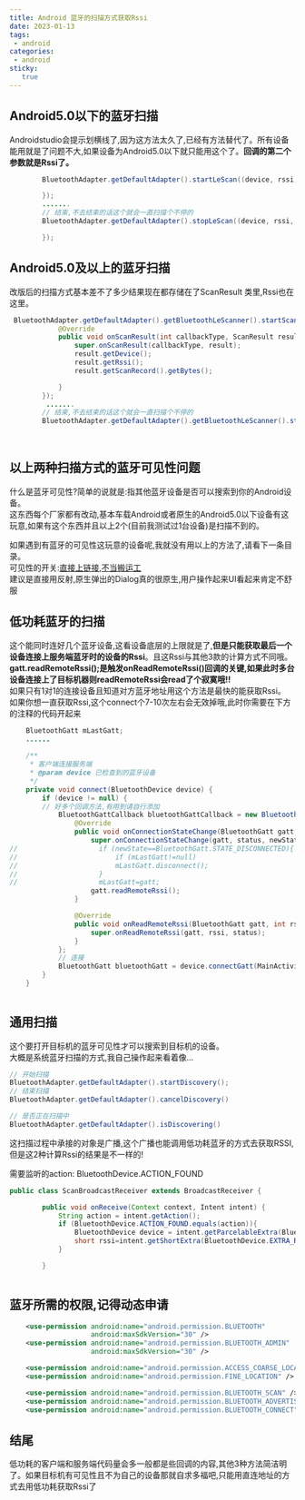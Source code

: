 ```yaml
---
title: Android 蓝牙的扫描方式获取Rssi
date: 2023-01-13
tags:
 - android
categories: 
 - android
sticky: 
   true
---
```




## Android5.0以下的蓝牙扫描

Androidstudio会提示划横线了,因为这方法太久了,已经有方法替代了。所有设备能用就是了问题不大,如果设备为Android5.0以下就只能用这个了。**回调的第二个参数就是Rssi了。**

```java
		BluetoothAdapter.getDefaultAdapter().startLeScan((device, rssi, scanRecord) -> {

        });
        .......
        // 结束,不去结束的话这个就会一直扫描个不停的
        BluetoothAdapter.getDefaultAdapter().stopLeScan((device, rssi, scanRecord) -> {

        });

```

## Android5.0及以上的蓝牙扫描

改版后的扫描方式基本差不了多少结果现在都存储在了ScanResult 类里,Rssi也在这里。

```java
 BluetoothAdapter.getDefaultAdapter().getBluetoothLeScanner().startScan(new ScanCallback() {
            @Override
            public void onScanResult(int callbackType, ScanResult result) {
                super.onScanResult(callbackType, result);
                result.getDevice();
                result.getRssi();
                result.getScanRecord().getBytes();

            }
        });
		 .......
        // 结束,不去结束的话这个就会一直扫描个不停的
        BluetoothAdapter.getDefaultAdapter().getBluetoothLeScanner().stopScan(/**/);

        

```

以上两种扫描方式的蓝牙可见性问题
------------------------------------------------------------------------------

什么是蓝牙可见性?简单的说就是:指其他蓝牙设备是否可以搜索到你的Android设备。  
这东西每个厂家都有改动,基本车载Android或者原生的Android5.0以下设备有这玩意,如果有这个东西并且以上2个(目前我测试过1台设备)是扫描不到的。

如果遇到有蓝牙的可见性这玩意的设备呢,我就没有用以上的方法了,请看下一条目录。  
可见性的开关:[直接上链接,不当搬运工](https://www.cnblogs.com/jqnl/p/13490392.html)  
建议是直接用反射,原生弹出的Dialog真的很原生,用户操作起来UI看起来肯定不舒服

低功耗蓝牙的扫描
----------------------------------------------------------------------

这个能同时连好几个蓝牙设备,这看设备底层的上限就是了,**但是只能获取最后一个设备连接上服务端蓝牙时的设备的Rssi**。且这Rssi与其他3款的计算方式不同哦。  
**gatt.readRemoteRssi();是触发onReadRemoteRssi()回调的关键,如果此时多台设备连接上了目标机器则readRemoteRssi会read了个寂寞哦!!**  
如果只有1对1的连接设备且知道对方蓝牙地址用这个方法是最快的能获取Rssi。  
如果你想一直获取Rssi,这个connect个7-10次左右会无效掉哦,此时你需要在下方的注释的代码开起来

```java
	BluetoothGatt mLastGatt;
	......
    
    /**
     * 客户端连接服务端
     * @param device 已检查到的蓝牙设备
     */
    private void connect(BluetoothDevice device) {
        if (device != null) {
        // 好多个回调方法,有用到请自行添加
            BluetoothGattCallback bluetoothGattCallback = new BluetoothGattCallback() {
                @Override
                public void onConnectionStateChange(BluetoothGatt gatt, int status, int newState) {
                    super.onConnectionStateChange(gatt, status, newState);
//                    if (newState==BluetoothGatt.STATE_DISCONNECTED){
//                        if (mLastGatt!=null)
//                        mLastGatt.disconnect();
//                    }
//                    mLastGatt=gatt;
                    gatt.readRemoteRssi();
                }

                @Override
                public void onReadRemoteRssi(BluetoothGatt gatt, int rssi, int status) {
                    super.onReadRemoteRssi(gatt, rssi, status);
                }
            };
            // 连接
            BluetoothGatt bluetoothGatt = device.connectGatt(MainActivity.this, true, bluetoothGattCallback);
        }
    }
 

```

通用扫描
------------------------------------------------------------------

这个要打开目标机的蓝牙可见性才可以搜索到目标机的设备。  
大概是系统蓝牙扫描的方式,我自己操作起来看着像…

```java
// 开始扫描
BluetoothAdapter.getDefaultAdapter().startDiscovery();
// 结束扫描
BluetoothAdapter.getDefaultAdapter().cancelDiscovery()

// 是否正在扫描中
BluetoothAdapter.getDefaultAdapter().isDiscovering()

```

这扫描过程中承接的对象是广播,这个广播也能调用低功耗蓝牙的方式去获取RSSI,但是这2种计算Rssi的结果是不一样的!

需要监听的action: BluetoothDevice.ACTION\_FOUND

```java
public class ScanBroadcastReceiver extends BroadcastReceiver {

        public void onReceive(Context context, Intent intent) {
            String action = intent.getAction(); 
            if (BluetoothDevice.ACTION_FOUND.equals(action)){
                BluetoothDevice device = intent.getParcelableExtra(BluetoothDevice.EXTRA_DEVICE);
                short rssi=intent.getShortExtra(BluetoothDevice.EXTRA_RSSI, (short) 0);
            }

        }
    

```

蓝牙所需的权限,记得动态申请
----------------------------------------------------------------------------

```xml
	<use-permission android:name="android.permission.BLUETOOTH"
					android:maxSdkVersion="30" />
	<use-permission android:name="android.permission.BLUETOOTH_ADMIN"
					android:maxSdkVersion="30" />

	<use-permission android:name="android.permission.ACCESS_COARSE_LOCATION" />
	<use-permission android:name="android.permission.FINE_LOCATION" />

	<use-permission android:name="android.permission.BLUETOOTH_SCAN" />
	<use-permission android:name="android.permission.BLUETOOTH_ADVERTISE" />
	<use-permission android:name="android.permission.BLUETOOTH_CONNECT" />


```

结尾
----------------------------------------------------------------

低功耗的客户端和服务端代码量会多一般都是些回调的内容,其他3种方法简洁明了。如果目标机有可见性且不为自己的设备那就自求多福吧,只能用直连地址的方式去用低功耗获取Rssi了
